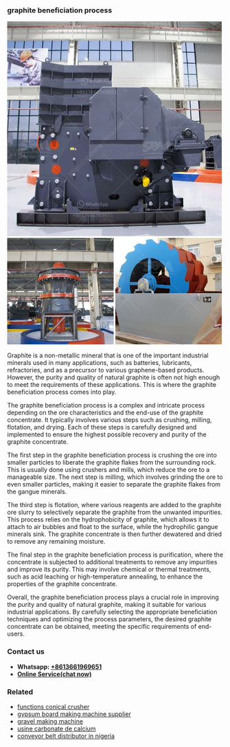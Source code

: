 <h3>graphite beneficiation process</h3><img src='1704791590.jpg' alt=''><p>Graphite is a non-metallic mineral that is one of the important industrial minerals used in many applications, such as batteries, lubricants, refractories, and as a precursor to various graphene-based products. However, the purity and quality of natural graphite is often not high enough to meet the requirements of these applications. This is where the graphite beneficiation process comes into play.</p><p>The graphite beneficiation process is a complex and intricate process depending on the ore characteristics and the end-use of the graphite concentrate. It typically involves various steps such as crushing, milling, flotation, and drying. Each of these steps is carefully designed and implemented to ensure the highest possible recovery and purity of the graphite concentrate.</p><p>The first step in the graphite beneficiation process is crushing the ore into smaller particles to liberate the graphite flakes from the surrounding rock. This is usually done using crushers and mills, which reduce the ore to a manageable size. The next step is milling, which involves grinding the ore to even smaller particles, making it easier to separate the graphite flakes from the gangue minerals.</p><p>The third step is flotation, where various reagents are added to the graphite ore slurry to selectively separate the graphite from the unwanted impurities. This process relies on the hydrophobicity of graphite, which allows it to attach to air bubbles and float to the surface, while the hydrophilic gangue minerals sink. The graphite concentrate is then further dewatered and dried to remove any remaining moisture.</p><p>The final step in the graphite beneficiation process is purification, where the concentrate is subjected to additional treatments to remove any impurities and improve its purity. This may involve chemical or thermal treatments, such as acid leaching or high-temperature annealing, to enhance the properties of the graphite concentrate.</p><p>Overall, the graphite beneficiation process plays a crucial role in improving the purity and quality of natural graphite, making it suitable for various industrial applications. By carefully selecting the appropriate beneficiation techniques and optimizing the process parameters, the desired graphite concentrate can be obtained, meeting the specific requirements of end-users.</p><h3>Contact us</h3><ul><li><strong>Whatsapp:&nbsp;<a href="https://wa.me/8613661969651">+8613661969651</a></strong></li><li><a href="https://swt.shibang-china.com/?git&amp;zhl&amp;graphite beneficiation process"><strong>Online Service(chat now)</strong></a></li></ul><h3>Related</h3><ul><li><a href='functions conical crusher.md'>functions conical crusher</a></li><li><a href='gypsum board making machine supplier.md'>gypsum board making machine supplier</a></li><li><a href='gravel making machine.md'>gravel making machine</a></li><li><a href='usine carbonate de calcium.md'>usine carbonate de calcium</a></li><li><a href='conveyor belt distributor in nigeria.md'>conveyor belt distributor in nigeria</a></li></ul>